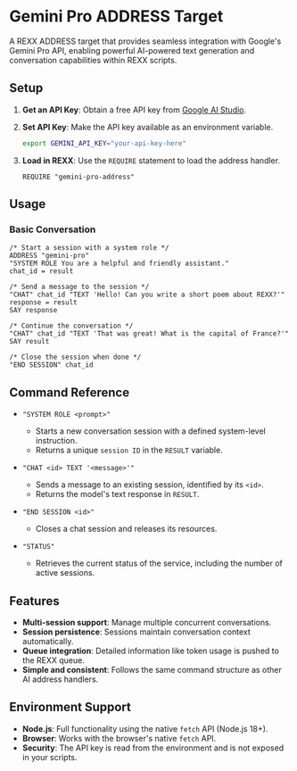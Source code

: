 # Gemini Pro ADDRESS Target

A REXX ADDRESS target that provides seamless integration with Google's Gemini Pro API, enabling powerful AI-powered text generation and conversation capabilities within REXX scripts.

## Setup

1.  **Get an API Key**: Obtain a free API key from [Google AI Studio](https://aistudio.google.com/app/apikey).

2.  **Set API Key**: Make the API key available as an environment variable.
    ```bash
    export GEMINI_API_KEY="your-api-key-here"
    ```

3.  **Load in REXX**: Use the `REQUIRE` statement to load the address handler.
    ```rexx
    REQUIRE "gemini-pro-address"
    ```

## Usage

### Basic Conversation

```rexx
/* Start a session with a system role */
ADDRESS "gemini-pro"
"SYSTEM ROLE You are a helpful and friendly assistant."
chat_id = result

/* Send a message to the session */
"CHAT" chat_id "TEXT 'Hello! Can you write a short poem about REXX?'"
response = result
SAY response

/* Continue the conversation */
"CHAT" chat_id "TEXT 'That was great! What is the capital of France?'"
SAY result

/* Close the session when done */
"END SESSION" chat_id
```

## Command Reference

- `"SYSTEM ROLE <prompt>"`
  - Starts a new conversation session with a defined system-level instruction.
  - Returns a unique `session ID` in the `RESULT` variable.

- `"CHAT <id> TEXT '<message>'"`
  - Sends a message to an existing session, identified by its `<id>`.
  - Returns the model's text response in `RESULT`.

- `"END SESSION <id>"`
  - Closes a chat session and releases its resources.

- `"STATUS"`
  - Retrieves the current status of the service, including the number of active sessions.

## Features

- **Multi-session support**: Manage multiple concurrent conversations.
- **Session persistence**: Sessions maintain conversation context automatically.
- **Queue integration**: Detailed information like token usage is pushed to the REXX queue.
- **Simple and consistent**: Follows the same command structure as other AI address handlers.

## Environment Support

- **Node.js**: Full functionality using the native `fetch` API (Node.js 18+).
- **Browser**: Works with the browser's native `fetch` API.
- **Security**: The API key is read from the environment and is not exposed in your scripts.
